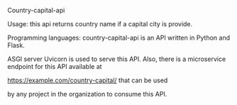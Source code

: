 

Country-capital-api 

Usage: this api returns country name if a capital city is provide.

Programming languages: country-capital-api is an API written in Python and Flask.

ASGI server Uvicorn is used to serve this API. Also, there is a microservice endpoint for this API available at

https://example.com/country-capital/<query-params> that can be used

by any project in the organization to consume this API.


